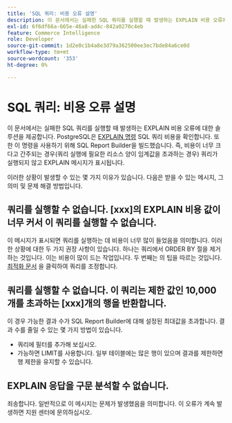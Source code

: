 ```yaml
---
title: 'SQL 쿼리: 비용 오류 설명'
description: 이 문서에서는 실패한 SQL 쿼리를 실행할 때 발생하는 EXPLAIN 비용 오류에 대한 솔루션을 제공합니다. PostgreSQL은 [EXPLAIN 명령](https://www.postgresql.org/docs/9.5/static/using-explain.html)이라는 것을 사용하여 SQL 쿼리의 비용을 결정합니다. 또한 이 명령을 사용하기 위해 SQL Report Builder을 빌드했습니다. 즉, 비용이 너무 크다고 간주되는 경우(쿼리 실행에 필요한 리소스 양이 임계값을 초과하는 경우) 쿼리가 실행되지 않고 EXPLAIN 메시지가 표시됩니다.
exl-id: 6f6df66a-665e-46a8-ad4c-842a0270c4eb
feature: Commerce Intelligence
role: Developer
source-git-commit: 1d2e0c1b4a8e3d79a362500ee3ec7bde84a6ce0d
workflow-type: tm+mt
source-wordcount: '353'
ht-degree: 0%

---
```


# SQL 쿼리: 비용 오류 설명

이 문서에서는 실패한 SQL 쿼리를 실행할 때 발생하는 EXPLAIN 비용 오류에 대한 솔루션을 제공합니다. PostgreSQL은 [EXPLAIN 명령](https://www.postgresql.org/docs/9.5/static/using-explain.html) SQL 쿼리 비용을 확인합니다. 또한 이 명령을 사용하기 위해 SQL Report Builder을 빌드했습니다. 즉, 비용이 너무 크다고 간주되는 경우(쿼리 실행에 필요한 리소스 양이 임계값을 초과하는 경우) 쿼리가 실행되지 않고 EXPLAIN 메시지가 표시됩니다.

이러한 상황이 발생할 수 있는 몇 가지 이유가 있습니다. 다음은 받을 수 있는 메시지, 그 의미 및 문제 해결 방법입니다.

## 쿼리를 실행할 수 없습니다. \[xxx\]의 EXPLAIN 비용 값이 너무 커서 이 쿼리를 실행할 수 없습니다.

이 메시지가 표시되면 쿼리를 실행하는 데 비용이 너무 많이 들었음을 의미합니다. 이러한 상황에 대한 두 가지 권장 사항이 있습니다. 하나는 쿼리에서 ORDER BY 절을 제거하는 것입니다. 이는 비용이 많이 드는 작업입니다. 두 번째는 의 팁을 따르는 것입니다. [최적화 문서](https://experienceleague.adobe.com/docs/commerce-business-intelligence/mbi/best-practices/data/optimizing-your-sql-queries.html) 을 클릭하여 쿼리를 조정합니다.

## 쿼리를 실행할 수 없습니다. 이 쿼리는 제한 값인 10,000개를 초과하는 \[xxx\]개의 행을 반환합니다.

이 경우 가능한 결과 수가 SQL Report Builder에 대해 설정된 최대값을 초과합니다. 결과 수를 줄일 수 있는 몇 가지 방법이 있습니다.

* 쿼리에 필터를 추가해 보십시오.
* 가능하면 LIMIT를 사용합니다. 일부 테이블에는 많은 행이 있으며 결과를 제한하면 행 제한을 유지할 수 있습니다.

## EXPLAIN 응답을 구문 분석할 수 없습니다.

죄송합니다. 일반적으로 이 메시지는 문제가 발생했음을 의미합니다. 이 오류가 계속 발생하면 지원 센터에 문의하십시오.
